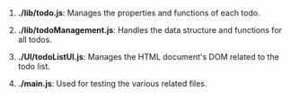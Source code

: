 1. **./lib/todo.js**: Manages the properties and functions of each todo.

2. **./lib/todoManagement.js**: Handles the data structure and functions for all todos.

3. **./UI/todoListUI.js**: Manages the HTML document's DOM related to the todo list.

4. **./main.js**: Used for testing the various related files.
